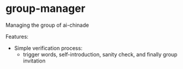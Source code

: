 # group-manager

Managing the group of ai-chinade

Features:
- Simple verification process: 
    - trigger words, self-introduction, sanity check, and finally group invitation